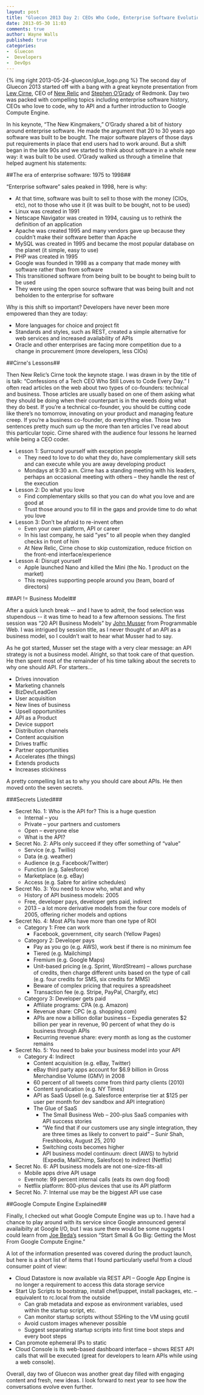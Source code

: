 ```yaml
---
layout: post
title: "Gluecon 2013 Day 2: CEOs Who Code, Enterprise Software Evolution and API Secrets Revealed"
date: 2013-05-30 11:03
comments: true
author: Wayne Walls
published: true
categories: 
-  Gluecon
-  Developers
-  DevOps
---
```

{% img right 2013-05-24-gluecon/glue_logo.png %}
The second day of Gluecon 2013 started off with a bang with a great keynote presentation from [Lew Cirne]( https://twitter.com/sweetlew), CEO of [New Relic]( http://newrelic.com/) and [Stephen O’Grady](https://twitter.com/sogrady) of Redmonk.  Day two was packed with compelling topics including enterprise software history, CEOs who love to code, why to API and a further introduction to Google Compute Engine.  <!-- more -->

In his  keynote, “The New Kingmakers,” O’Grady shared a bit of history around enterprise software. He made the argument that 20 to 30 years ago software was built to be bought.  The major software players of those days put requirements in place that end users had to work around. But a shift began in the late 90s and we started to think about software in a whole new way:  it was built to be used.  O’Grady walked us through a timeline that helped augment his statements:

##The era of enterprise software: 1975 to 1998##

“Enterprise software” sales peaked in 1998, here is why:

*  At that time, software was built to sell to those with the money (CIOs, etc), not to those who use it (it was built to be bought, not to be used)
*  Linux was created in 1991
*  Netscape Navigator was created in 1994, causing us to rethink the definition of an application
*  Apache was created 1995 and many vendors gave up because they couldn’t make their software better than Apache
*  MySQL was created in 1995 and became the most popular database on the planet (it simple, easy to use)
*  PHP was created in 1995
*  Google was founded in 1998 as a company that made money with software rather than from software
*  This transitioned software from being built to be bought to being built to be used
*  They were using the open source software that was being built and not beholden to the enterprise for software

Why is this shift so important?  Developers have never been more empowered than they are today:

-  More languages for choice and project fit
-  Standards and styles, such as REST, created a simple alternative for web services and increased availability of APIs
-  Oracle and other enterprises are facing more competition due to a change in procurement (more developers, less CIOs)

##Cirne's Lessons##

Then New Relic’s Cirne took the keynote stage.  I was drawn in by the title of is talk: “Confessions of a Tech CEO Who Still Loves to Code Every Day.” I often read articles on the web about two types of co-founders: technical and business. Those articles are usually based on one of them asking what they should be doing when their counterpart is in the weeds doing what they do best.  If you’re a technical co-founder, you should be cutting code like there’s no tomorrow, innovating on your product and managing feature creep. If you’re a business co-founder, do everything else.  Those two sentences pretty much sum up the more than ten articles I’ve read about this particular topic.  Cirne shared with the audience four lessons he learned while being a CEO coder.

- Lesson 1: Surround yourself with exception people
	- They need to love to do what they do, have complementary skill sets and can execute while you are away developing product
	- Mondays at 9:30 a.m. Cirne has a standing meeting with his leaders, perhaps an occasional meeting with others – they handle the rest of the execution
-  Lesson 2: Do what you love
	-  Find complementary skills so that you can do what you love and are good at
	-  Trust those around you to fill in the gaps and provide time to do what you love
-  Lesson 3: Don’t be afraid to re-invent often
	-  Even your own platform, API or career
	-  In his last company, he said ”yes” to all people when they dangled checks in front of him
	-  At New Relic, Cirne chose to skip customization, reduce friction on the front-end interface/experience
-  Lesson 4: Disrupt yourself
	-  Apple launched Nano and killed the Mini (the No. 1 product on the market)
	-  This requires supporting people around you (team, board of directors)

##API != Business Model##

After a quick lunch break -- and I have to admit, the food selection was stupendous -- it was time to head to a few afternoon sessions. The first session was “20 API Business Models” by [John Musser](https://twitter.com/johnmusser) from Programmable Web. I was intrigued by session title, as I never thought of an API as a business model, so I couldn’t wait to hear what Musser had to say.

As he got started, Musser set the stage with a very clear message: an API strategy is not a business model.  Alright, so that took care of that question.  He then spent most of the remainder of his time talking about the secrets to why one should API.  For starters...
	
-  Drives innovation
-  Marketing channels
-  BizDev/LeadGen
-  User acquisition
-  New lines of business
-  Upsell opportunities
-  API as a Product
-  Device support
-  Distribution channels
-  Content acquisition
-  Drives traffic
-  Partner opportunities
-  Accelerates (the things)
-  Extends products
-  Increases stickiness

A pretty compelling list as to why you should care about APIs.  He then moved onto the seven secrets.

###Secrets Listed###

-  Secret No. 1: Who is the API for? This is a huge question
	-  Internal – you
	-  Private – your partners and customers
	-  Open – everyone else
	-  What is the API?
-  Secret No. 2: APIs only succeed if they offer something of “value”
	-  Service (e.g. Twillio)
	-  Data (e.g. weather)
	-  Audience (e.g. Facebook/Twitter)
	-  Function (e.g. Salesforce)
	-  Marketplace (e.g. eBay)
	-  Access (e.g. Sabre for airline schedules)
-  Secret No. 3: You need to know who, what and why
	-  History of API business models: 2005
	-  Free, developer pays, developer gets paid, indirect
	-  2013 – a lot more derivative models from the four core models of 2005, offering richer models and options
-  Secret No. 4: Most APIs have more than one type of ROI
	-  Category 1: Free can work
		-  Facebook, government, city search (Yellow Pages)
	-  Category 2: Developer pays
		-  Pay as you go (e.g. AWS), work best if there is no minimum fee
		-  Tiered (e.g. Mailchimp)
		-  Fremium (e.g. Google Maps)
		-  Unit-based pricing (e.g. Sprint, WordStream) – allows purchase of credits, then charge different units based on the type of call (e.g. four credits for SMS, six credits for MMS)
		-  Beware of complex pricing that requires a spreadsheet
		-  Transaction fee (e.g. Stripe, PayPal, Chargify, etc)
	-  Category 3: Developer gets paid
		-  Affiliate programs: CPA (e.g. Amazon)
		-  Revenue share: CPC (e.g. shopping.com)
		-  APIs are now a billion dollar business – Expedia generates $2 billion per year in revenue, 90 percent of what they do is business through APIs
		-  Recurring revenue share: every month as long as the customer remains
-  Secret No. 5: You need to bake your business model into your API
	-  Category 4: Indirect
		-  Content acquisition (e.g. eBay, Twitter)
		-  eBay third party apps account for $6.9 billion in Gross Merchandise Volume (GMV) in 2008
		-  60 percent of all tweets come from third party clients (2010)
		-  Content syndication (e.g. NY Times)
		-  API as SaaS Upsell (e.g. Salesforce enterprise tier at $125 per user per month for dev sandbox and API integration)
		-  The Glue of SaaS
			-  The Small Business Web – 200-plus SaaS companies with API success stories
			-  “We find that if our customers use any single integration, they are three times as likely to convert to paid” – Sunir Shah, Freshbooks, August 25, 2010
			-  Switching costs becomes higher
			-  API business model continuum: direct (AWS) to hybrid (Expedia, MailChimp, Salesfoce) to indirect (Netflix)
-  Secret No. 6: API business models are not one-size-fits-all
	-  Mobile apps drive API usage
	-  Evernote: 99 percent internal calls (eats its own dog food)
	-  Netflix platform: 800-plus devices that use its API platform
-  Secret No. 7: Internal use may be the biggest API use case

##Google Compute Engine Explained##

Finally, I checked out what Google Compute Engine was up to.  I have had a chance to play around with its service since Google announced general availaibilty at Google I/O, but I was sure there would be some nuggets I could learn from [Joe Beda’s](https://twitter.com/jbeda) session “Start Small & Go Big: Getting the Most From Google Compute Engine.” 

A lot of the information presented was covered during the product launch, but here is a short list of items that I found particularly useful from a cloud consumer point of view:

-  Cloud Datastore is now available via REST API – Google App Engine is no longer a requirement to access this data storage service
-  Start Up Scripts to bootstrap, install chef/puppet, install packages, etc. – equivalent to rc.local from the outside
	-  Can grab metadata and expose as environment variables, used within the startup script, etc.
	-  Can monitor startup scripts without SSHing to the VM using gcutil
	-  Avoid custom images whenever possible
	-  Suggest separating startup scripts into first time boot steps and every boot steps
-  Can promote ephemeral IPs to static
-  Cloud Console is its web-based dashboard interface – shows REST API calls that will be executed (great for developers to learn APIs while using a web console).

Overall, day two of Gluecon was another great day filled with engaging content and fresh, new ideas. I look forward to next year to see how the conversations evolve even further.
